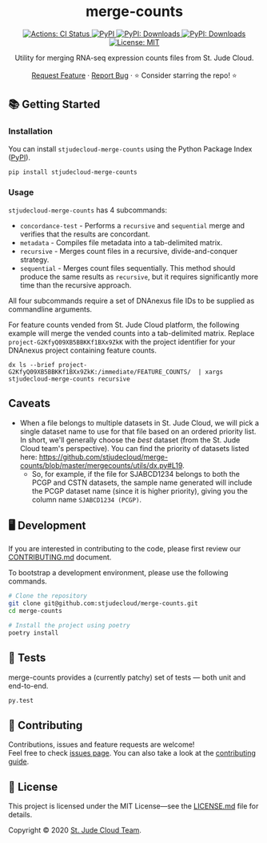 <p align="center">
  <h1 align="center">
    merge-counts
  </h1>

  <p align="center">
    <a href="https://actions-badge.atrox.dev/stjudecloud/merge-counts/goto" target="_blank">
      <img alt="Actions: CI Status"
          src="https://img.shields.io/endpoint.svg?url=https%3A%2F%2Factions-badge.atrox.dev%2Fstjudecloud%2Fmerge-counts%2Fbadge&style=flat" />
    </a>
    <a href="https://pypi.org/project/stjudecloud-merge-counts/" target="_blank">
      <img alt="PyPI"
          src="https://img.shields.io/pypi/v/stjudecloud-merge-counts?color=orange">
    </a>
    <a href="https://pypi.python.org/pypi/stjudecloud-merge-counts/" target="_blank">
      <img alt="PyPI: Downloads"
          src="https://img.shields.io/pypi/dm/stjudecloud-merge-counts?color=orange">
    </a>
    <a href="https://pypi.python.org/pypi/stjudecloud-merge-counts/" target="_blank">
      <img alt="PyPI: Downloads"
          src="https://img.shields.io/pypi/pyversions/stjudecloud-merge-counts?color=orange">
    </a>
    <a href="https://github.com/stjudecloud/merge-counts/blob/master/LICENSE.md" target="_blank">
    <img alt="License: MIT"
          src="https://img.shields.io/badge/License-MIT-blue.svg" />
    </a>
  </p>


  <p align="center">
    Utility for merging RNA-seq expression counts files from St. Jude Cloud. 
    <br />
    <br />
    <a href="https://github.com/stjudecloud/merge-counts/issues/new?assignees=&labels=&template=feature_request.md&title=Descriptive%20Title&labels=enhancement">Request Feature</a>
    ·
    <a href="https://github.com/stjudecloud/merge-counts/issues/new?assignees=&labels=&template=bug_report.md&title=Descriptive%20Title&labels=bug">Report Bug</a>
    ·
    ⭐ Consider starring the repo! ⭐
    <br />
  </p>
</p>

## 📚 Getting Started

### Installation

You can install `stjudecloud-merge-counts` using the Python Package Index ([PyPI](https://pypi.org/)).

```bash
pip install stjudecloud-merge-counts
```

### Usage

`stjudecloud-merge-counts` has 4 subcommands:
* `concordance-test` - Performs a `recursive` and `sequential` merge and verifies that the results are concordant.
* `metadata` - Compiles file metadata into a tab-delimited matrix.
* `recursive` - Merges count files in a recursive, divide-and-conquer strategy.
* `sequential` - Merges count files sequentially. This method should produce the same results as `recursive`, but it requires significantly more time than the recursive approach.

All four subcommands require a set of DNAnexus file IDs to be supplied as commandline arguments.

For feature counts vended from St. Jude Cloud platform, the following example will merge the vended counts into a tab-delimited matrix. Replace `project-G2KfyQ09XB5BBKKf1BXx9ZkK` with the project identifier for your DNAnexus project containing feature counts.

```dx ls --brief project-G2KfyQ09XB5BBKKf1BXx9ZkK:/immediate/FEATURE_COUNTS/  | xargs stjudecloud-merge-counts recursive```

## Caveats

- When a file belongs to multiple datasets in St. Jude Cloud, we will pick a single dataset name to use for that file based on an ordered priority list. In short, we'll generally choose the _best_ dataset (from the St. Jude Cloud team's perspective). You can find the priority of datasets listed here: https://github.com/stjudecloud/merge-counts/blob/master/mergecounts/utils/dx.py#L19.
  - So, for example, if the file for SJABCD1234 belongs to both the PCGP and CSTN datasets, the sample name generated will include the PCGP dataset name (since it is higher priority), giving you the column name `SJABCD1234 (PCGP)`.


## 🖥️ Development

If you are interested in contributing to the code, please first review
our [CONTRIBUTING.md][contributing-md] document. 

To bootstrap a development environment, please use the following commands.

```bash
# Clone the repository
git clone git@github.com:stjudecloud/merge-counts.git
cd merge-counts

# Install the project using poetry
poetry install
```

## 🚧️ Tests

merge-counts provides a (currently patchy) set of tests — both unit and end-to-end.

```bash
py.test
```

## 🤝 Contributing

Contributions, issues and feature requests are welcome!<br />Feel free to check [issues page](https://github.com/stjudecloud/merge-counts/issues). You can also take a look at the [contributing guide][contributing-md].

## 📝 License

This project is licensed under the MIT License—see the [LICENSE.md][license-md] file for details.

Copyright © 2020 [St. Jude Cloud Team](https://github.com/stjudecloud).<br />

[contributing-md]: https://github.com/stjudecloud/merge-counts/blob/master/CONTRIBUTING.md
[license-md]: https://github.com/stjudecloud/merge-counts/blob/master/LICENSE.md
